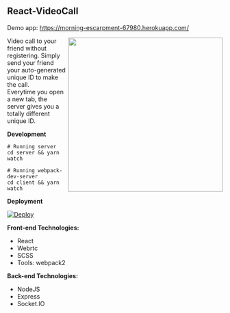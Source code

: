 ## React-VideoCall
Demo app: https://morning-escarpment-67980.herokuapp.com/  

<img align="right" width="360" src="https://raw.githubusercontent.com/nguymin4/react-videocall/master/docs/ss1.jpg"  alt =" " style="border: solid 1px #d4d4d4" />
  
Video call to your friend without registering. 
Simply send your friend your auto-generated unique ID to make the call.  
Everytime you open a new tab, the server gives you a totally different unique ID.

**Development**

```
# Running server
cd server && yarn watch

# Running webpack-dev-server
cd client && yarn watch
```

**Deployment**

[![Deploy](https://www.herokucdn.com/deploy/button.svg)](https://heroku.com/deploy?template=https://github.com/hartgerv/videocall/tree/master)

**Front-end Technologies:**
- React
- Webrtc
- SCSS
- Tools: webpack2

**Back-end Technologies:**
- NodeJS
- Express
- Socket.IO

